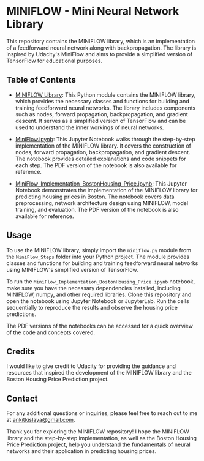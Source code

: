 
# MINIFLOW - Mini Neural Network Library

This repository contains the MINIFLOW library, which is an implementation of a feedforward neural network along with backpropagation. The library is inspired by Udacity's MiniFlow and aims to provide a simplified version of TensorFlow for educational purposes.

## Table of Contents

- [MINIFLOW Library](./MiniFlow_Steps/miniflow.py): This Python module contains the MINIFLOW library, which provides the necessary classes and functions for building and training feedforward neural networks. The library includes components such as nodes, forward propagation, backpropagation, and gradient descent. It serves as a simplified version of TensorFlow and can be used to understand the inner workings of neural networks. 

- [MiniFlow.ipynb](./MiniFlow_Steps/MiniFlow.ipynb): This Jupyter Notebook walks through the step-by-step implementation of the MINIFLOW library. It covers the construction of nodes, forward propagation, backpropagation, and gradient descent. The notebook provides detailed explanations and code snippets for each step. The PDF version of the notebook is also available for reference.

- [MiniFlow_Implementation_BostonHousing_Price.ipynb](./MiniFlow_Steps/MiniFlow_Implementation_BostonHousing_Price.ipynb): This Jupyter Notebook demonstrates the implementation of the MINIFLOW library for predicting housing prices in Boston. The notebook covers data preprocessing, network architecture design using MINIFLOW, model training, and evaluation. The PDF version of the notebook is also available for reference.

## Usage

To use the MINIFLOW library, simply import the `miniflow.py` module from the `MiniFlow_Steps` folder into your Python project. The module provides classes and functions for building and training feedforward neural networks using MINIFLOW's simplified version of TensorFlow.

To run the `MiniFlow_Implementation_BostonHousing_Price.ipynb` notebook, make sure you have the necessary dependencies installed, including MINIFLOW, numpy, and other required libraries. Clone this repository and open the notebook using Jupyter Notebook or JupyterLab. Run the cells sequentially to reproduce the results and observe the housing price predictions.

The PDF versions of the notebooks can be accessed for a quick overview of the code and concepts covered.

## Credits

I would like to give credit to Udacity for providing the guidance and resources that inspired the development of the MINIFLOW library and the Boston Housing Price Prediction project.

## Contact

For any additional questions or inquiries, please feel free to reach out to me at ankitkislaya@gmail.com.

Thank you for exploring the MINIFLOW repository! I hope the MINIFLOW library and the step-by-step implementation, as well as the Boston Housing Price Prediction project, help you understand the fundamentals of neural networks and their application in predicting housing prices.
